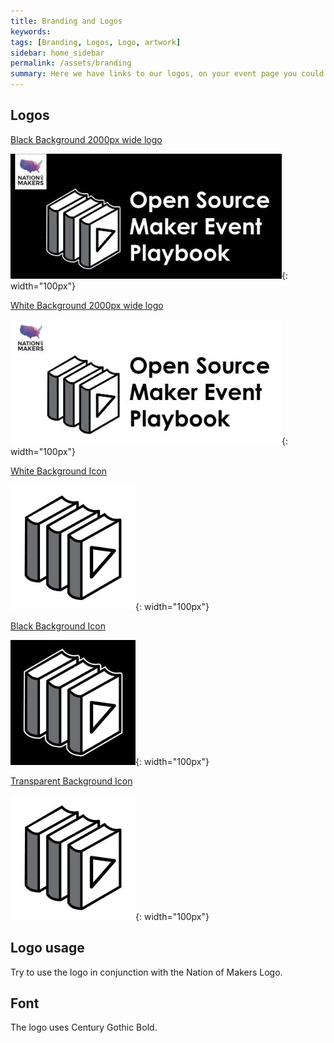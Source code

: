 ```yaml
---
title: Branding and Logos
keywords: 
tags: [Branding, Logos, Logo, artwork]
sidebar: home_sidebar
permalink: /assets/branding
summary: Here we have links to our logos, on your event page you could update this with your branding and logos.
---
```


## Logos

[Black Background 2000px wide logo](https://github.com/nationofmakers/maker-event-playbook/blob/master/assets/branding/OSMEP-dark-nom-2000px.jpg)
  
  
![Black Background 2000px wide logo](/assets/branding/tm-OSMEP-dark-nom-2000px.jpg){: width="100px"}

[White Background 2000px wide logo](https://github.com/nationofmakers/maker-event-playbook/blob/master/assets/branding/OSMEP-light-nom-left.jpg)
  
  
![White Background 2000px wide logo](/assets/branding/tm-OSMEP-light-nom-left.jpg){: width="100px"}

[White Background Icon](https://github.com/nationofmakers/maker-event-playbook/blob/master/assets/branding/OSMEP-light-icon.jpg)
  
  
![White Background Icon](/assets/branding/tm-OSMEP-light-icon.jpg){: width="100px"}

[Black Background Icon](https://github.com/nationofmakers/maker-event-playbook/blob/master/assets/branding/OSMEP-black-icon.jpg)
  
  
![Black Background Icon](/assets/branding/tm-OSMEP-black-icon.jpg){: width="100px"}

[Transparent Background Icon](https://github.com/nationofmakers/maker-event-playbook/blob/master/assets/branding/OSMEP-transp-icon.png)
  
  
![Transparent Background Icon](/assets/branding/tm-OSMEP-transp-icon.jpg){: width="100px"}

## Logo usage

Try to use the logo in conjunction with the Nation of Makers Logo.

## Font

The logo uses Century Gothic Bold.
